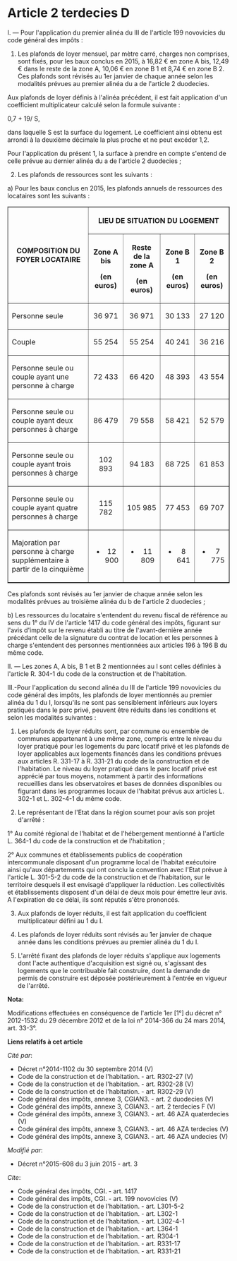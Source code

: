 # Article 2 terdecies D

I. ― Pour l'application du premier alinéa du III de l'article 199 novovicies du code général des impôts : 

1. Les plafonds de loyer mensuel, par mètre carré, charges non comprises, sont fixés, pour les baux conclus en 2015, à 16,82
€ en zone A bis, 12,49 € dans le reste de la zone A, 10,06 € en zone B 1 et 8,74 € en zone B 2. Ces plafonds sont révisés au
1er janvier de chaque année selon les modalités prévues au premier alinéa du a de l'article 2 duodecies. 

Aux plafonds de loyer définis à l'alinéa précédent, il est fait application d'un coefficient multiplicateur calculé selon la
formule suivante : 

0,7 + 19/ S, 

dans laquelle S est la surface du logement. Le coefficient ainsi obtenu est arrondi à la deuxième décimale la plus proche et
ne peut excéder 1,2. 

Pour l'application du présent 1, la surface à prendre en compte s'entend de celle prévue au dernier alinéa du a de l'article
2 duodecies ; 

2. Les plafonds de ressources sont les suivants : 

a) Pour les baux conclus en 2015, les plafonds annuels de ressources des locataires sont les suivants : 

<table border="1">
    <tbody>
      <tr>
        <th rowspan="2">COMPOSITION DU FOYER LOCATAIRE

</th>
        <th colspan="4">

LIEU DE SITUATION DU LOGEMENT

</th>
      </tr>
      <tr>
        <th>

Zone A bis 

(en euros)

</th>
        <th>

Reste de la zone A 

(en euros)

</th>
        <th>

Zone B 1 

(en euros)

</th>
        <th>

Zone B 2 

(en euros)

</th>
      </tr>
      <tr>
        <td align="left" valign="middle">

Personne seule

</td>
        <td valign="middle" align="center">

36 971

</td>
        <td align="center" valign="middle">

36 971

</td>
        <td valign="middle" align="center">

30 133

</td>
        <td valign="middle" align="center">

27 120

</td>
      </tr>
      <tr>
        <td valign="middle" align="left">

Couple

</td>
        <td align="center" valign="middle">

55 254

</td>
        <td align="center" valign="middle">

55 254

</td>
        <td align="center" valign="middle">

40 241

</td>
        <td valign="middle" align="center">

36 216

</td>
      </tr>
      <tr>
        <td valign="middle" align="left">

Personne seule ou couple ayant une personne à charge

</td>
        <td align="center" valign="middle">

72 433

</td>
        <td valign="middle" align="center">

66 420

</td>
        <td align="center" valign="middle">

48 393

</td>
        <td valign="middle" align="center">

43 554

</td>
      </tr>
      <tr>
        <td valign="middle" align="left">

Personne seule ou couple ayant deux personnes à charge

</td>
        <td align="center" valign="middle">

86 479

</td>
        <td align="center" valign="middle">

79 558

</td>
        <td align="center" valign="middle">

58 421

</td>
        <td valign="middle" align="center">

52 579

</td>
      </tr>
      <tr>
        <td valign="middle" align="left">

Personne seule ou couple ayant trois personnes à charge

</td>
        <td valign="middle" align="center">

102 893

</td>
        <td align="center" valign="middle">

94 183

</td>
        <td valign="middle" align="center">

68 725

</td>
        <td align="center" valign="middle">

61 853

</td>
      </tr>
      <tr>
        <td valign="middle" align="left">

Personne seule ou couple ayant quatre personnes à charge

</td>
        <td valign="middle" align="center">

115 782

</td>
        <td valign="middle" align="center">

105 985

</td>
        <td valign="middle" align="center">

77 453

</td>
        <td valign="middle" align="center">

69 707

</td>
      </tr>
      <tr>
        <td align="left" valign="middle">

Majoration par personne à charge supplémentaire à partir de la cinquième

</td>
        <td align="center" valign="middle">

+ 12 900

</td>
        <td align="center" valign="middle">

+ 11 809

</td>
        <td align="center" valign="middle">

+ 8 641

</td>
        <td align="center" valign="middle">

+ 7 775</td>
      </tr>
    </tbody>
  </table>

Ces plafonds sont révisés au 1er janvier de chaque année selon les modalités prévues au troisième alinéa du b de l'article 2
duodecies ; 

b) Les ressources du locataire s'entendent du revenu fiscal de référence au sens du 1° du IV de l'article 1417 du code
général des impôts, figurant sur l'avis d'impôt sur le revenu établi au titre de l'avant-dernière année précédant celle de la
signature du contrat de location et les personnes à charge s'entendent des personnes mentionnées aux articles 196 à 196 B du
même code. 

II. ― Les zones A, A bis, B 1 et B 2 mentionnées au I sont celles définies à l'article R. 304-1 du code de la construction et
de l'habitation. 

III.-Pour l'application du second alinéa du III de l'article 199 novovicies du code général des impôts, les plafonds de loyer
mentionnés au premier alinéa du 1 du I, lorsqu'ils ne sont pas sensiblement inférieurs aux loyers pratiqués dans le parc
privé, peuvent être réduits dans les conditions et selon les modalités suivantes : 

1. Les plafonds de loyer réduits sont, par commune ou ensemble de communes appartenant à une même zone, compris entre le
niveau du loyer pratiqué pour les logements du parc locatif privé et les plafonds de loyer applicables aux logements financés
dans les conditions prévues aux articles R. 331-17 à R. 331-21 du code de la construction et de l'habitation. Le niveau du
loyer pratiqué dans le parc locatif privé est apprécié par tous moyens, notamment à partir des informations recueillies dans
les observatoires et bases de données disponibles ou figurant dans les programmes locaux de l'habitat prévus aux articles L.
302-1 et L. 302-4-1 du même code. 

2. Le représentant de l'Etat dans la région soumet pour avis son projet d'arrêté : 

1° Au comité régional de l'habitat et de l'hébergement mentionné à l'article L. 364-1 du code de la construction et de
l'habitation ; 

2° Aux communes et établissements publics de coopération intercommunale disposant d'un programme local de l'habitat
exécutoire ainsi qu'aux départements qui ont conclu la convention avec l'Etat prévue à l'article L. 301-5-2 du code de la
construction et de l'habitation, sur le territoire desquels il est envisagé d'appliquer la réduction. Les collectivités et
établissements disposent d'un délai de deux mois pour émettre leur avis. A l'expiration de ce délai, ils sont réputés s'être
prononcés. 

3. Aux plafonds de loyer réduits, il est fait application du coefficient multiplicateur défini au 1 du I. 

4. Les plafonds de loyer réduits sont révisés au 1er janvier de chaque année dans les conditions prévues au premier alinéa du
1 du I. 

5. L'arrêté fixant des plafonds de loyer réduits s'applique aux logements dont l'acte authentique d'acquisition est signé ou,
s'agissant des logements que le contribuable fait construire, dont la demande de permis de construire est déposée
postérieurement à l'entrée en vigueur de l'arrêté.

**Nota:**

Modifications effectuées en conséquence de l'article 1er [1°] du décret n° 2012-1532 du 29 décembre 2012 et de la loi n°
2014-366 du 24 mars 2014, art. 33-3°.

**Liens relatifs à cet article**

_Cité par_:

  - Décret n°2014-1102 du 30 septembre 2014 (V)
  - Code de la construction et de l'habitation. - art. R302-27 (V)
  - Code de la construction et de l'habitation. - art. R302-28 (V)
  - Code de la construction et de l'habitation. - art. R302-29 (V)
  - Code général des impôts, annexe 3, CGIAN3. - art. 2 duodecies (V)
  - Code général des impôts, annexe 3, CGIAN3. - art. 2 terdecies F (V)
  - Code général des impôts, annexe 3, CGIAN3. - art. 46 AZA quaterdecies (V)
  - Code général des impôts, annexe 3, CGIAN3. - art. 46 AZA terdecies (V)
  - Code général des impôts, annexe 3, CGIAN3. - art. 46 AZA undecies (V)

_Modifié par_:

  - Décret n°2015-608 du 3 juin 2015 - art. 3

_Cite_:

  - Code général des impôts, CGI. - art. 1417
  - Code général des impôts, CGI. - art. 199 novovicies (V)
  - Code de la construction et de l'habitation. - art. L301-5-2
  - Code de la construction et de l'habitation. - art. L302-1
  - Code de la construction et de l'habitation. - art. L302-4-1
  - Code de la construction et de l'habitation. - art. L364-1
  - Code de la construction et de l'habitation. - art. R304-1
  - Code de la construction et de l'habitation. - art. R331-17
  - Code de la construction et de l'habitation. - art. R331-21
